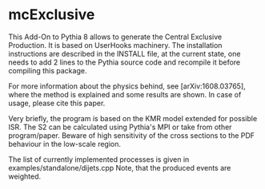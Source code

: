 # mcExclusive

This Add-On to Pythia 8 allows to generate the Central Exclusive Production.
It is based on UserHooks machinery.
The installation instructions are described in the INSTALL file, at the current state, one needs to add 2 lines to the Pythia source code and recompile it before compiling this package.

For more information about the physics behind, see [arXiv:1608.03765], where the method is explained and some results are shown.
In case of usage, please cite this paper.

Very briefly, the program is based on the KMR model extended for possible ISR.
The S2 can be calculated using Pythia's MPI or take from other program/paper.
Beware of high sensitivity of the cross sections to the PDF behaviour in the low-scale region.

The list of currently implemented processes is given in examples/standalone/dijets.cpp
Note, that the produced events are weighted.
